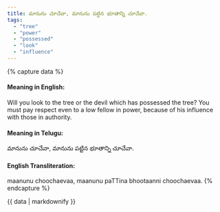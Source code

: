 ```yaml
---
title: మానును చూచేవా, మానును పట్టిన భూతాన్ని చూచేవా.
tags:
  - "tree"
  - "power"
  - "possessed"
  - "look"
  - "influence"
---
```


{% capture data %}
#### Meaning in English:
Will you look to the tree or the devil which has possessed the tree?
You must pay respect even to a low fellow in power, because of his influence with those in authority.

#### Meaning in Telugu:
మానును చూచేవా, మానును పట్టిన భూతాన్ని చూచేవా.

#### English Transliteration:
maanunu choochaevaa, maanunu paTTina bhootaanni choochaevaa.
{% endcapture %}

<div class="notice">{{ data | markdownify }}</div>


